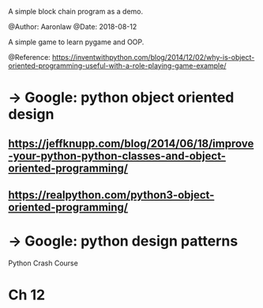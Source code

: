 A simple block chain program as a demo.

@Author: Aaronlaw
@Date: 2018-08-12

A simple game to learn pygame and OOP.

@Reference: 
https://inventwithpython.com/blog/2014/12/02/why-is-object-oriented-programming-useful-with-a-role-playing-game-example/
# -> Google: python object oriented design
## https://jeffknupp.com/blog/2014/06/18/improve-your-python-python-classes-and-object-oriented-programming/
## https://realpython.com/python3-object-oriented-programming/
# -> Google: python design patterns

Python Crash Course
# Ch 12